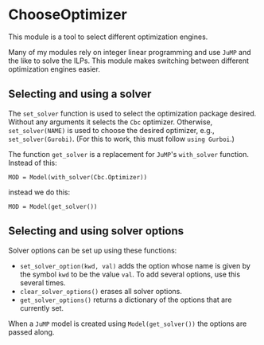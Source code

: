 # ChooseOptimizer


This module is a tool to select different optimization engines.

Many of my modules rely on integer linear programming and use `JuMP`
and the like to solve the ILPs. This module makes switching between
different optimization engines easier.

## Selecting and using a solver

The `set_solver` function is used to select the optimization package
desired. Without any arguments it selects the `Cbc` optimizer. Otherwise,
`set_solver(NAME)` is used to choose the desired optimizer, e.g.,
`set_solver(Gurobi)`. (For this to work, this must follow
  `using Gurboi`.)

The function `get_solver` is a replacement for `JuMP`'s
`with_solver` function. Instead of this:
```
MOD = Model(with_solver(Cbc.Optimizer))
```
instead we do this:
```
MOD = Model(get_solver())
```

## Selecting and using solver options

Solver options can be set up using these functions:

* `set_solver_option(kwd, val)` adds the option whose name is
given by the symbol `kwd` to be the value `val`. To add several
options, use this several times.
* `clear_solver_options()` erases all solver options.
* `get_solver_options()` returns a dictionary of the options that
are currently set.

When a `JuMP` model is created using `Model(get_solver())` the
options are passed along.
